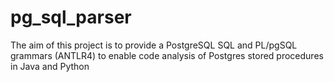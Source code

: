 pg_sql_parser
=============

The aim of this project is to provide a PostgreSQL SQL and PL/pgSQL grammars (ANTLR4) to enable code analysis of Postgres stored procedures in Java and Python
